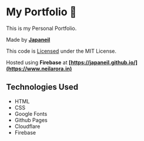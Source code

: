 # My Portfolio 📕
This is my Personal Portfolio.

Made by <b>[Japaneil](https://github.com/japaneil)</b>

This code is [Licensed](LICENSE) under the MIT License.

Hosted using <b>Firebase</b> at <b>[https://japaneil.github.io/](https://www.neilarora.in)</b>

## Technologies Used
- HTML
- CSS
- Google Fonts
- Github Pages
- Cloudflare
- Firebase
